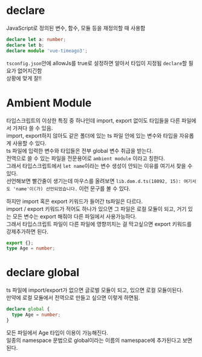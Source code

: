 # declare

JavaScript로 정의된 변수, 함수, 모듈 등을 재정의할 때 사용함

```typescript
declare let a: number;
declare let b;
declare module 'vue-timeago3';
```

`tsconfig.json`안에 allowJs를 true로 설정하면 알아서 타입이 지정됨 `declare`할 필요가 없어지긴함  
상황에 맞게 잘!!

# Ambient Module

타입스크립트의 이상한 특징 중 하나인데 import, export 없이도 타입들을 다른 파일에서 가져다 쓸 수 있음.  
import, export하지 않아도 같은 폴더에 있는 ts 파일 안에 있는 변수와 타입을 자유롭게 사용할 수 있다.  
ts 파일에 입력한 변수와 타입들은 전부 global 변수 취급을 받는다.  
전역으로 쓸 수 있는 파일을 전문용어로 `ambient module` 이라고 칭한다.  
그래서 타입스크립트에서 `let name`이라는 변수 생성이 안되는 이유를 여기서 찾을 수 있다.  
선언해보면 빨간줄이 생기는데 마우스를 올려보면 `lib.dom.d.ts(18092, 15): 여기서도 'name'이(가) 선언되었습니다.` 이런 문구를 볼 수 있다.

하지만 import 혹은 export 키워드가 들어간 ts파일은 다르다.  
import / export 키워드가 적어도 하나가 있으면 그 파일은 로컬 모듈이 되고, 거기 있는 모든 변수는 export 해줘야 다른 파일에서 사용가능하다.  
그래서 타입스크립트 파일이 다른 파일에 영향끼치는 걸 막고싶으면 export 키워드를 강제추가하면 된다.

```typescript
export {};
type Age = number;
```

# declare global

ts 파일에 import/export가 없으면 글로벌 모듈이 되고, 있으면 로컬 모듈이된다.  
만약에 로컬 모듈에서 전역으로 만들고 싶으면 이렇게 하면됨.

```typescript
declare global {
  type Age = number;
}
```

모든 파일에서 Age 타입이 이용이 가능해진다.  
일종의 namespace 문법으로 global이라는 이름의 namespace에 추가된다고 보면 된다.
